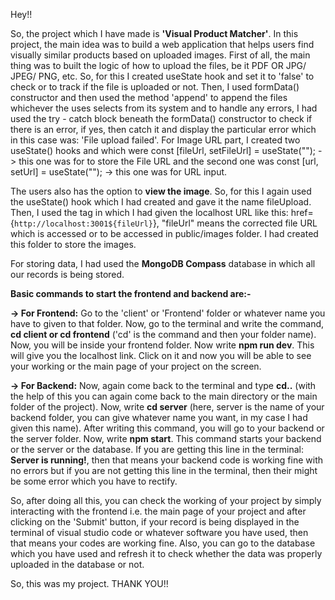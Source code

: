 Hey!!

So, the project which I have made is **'Visual Product Matcher'**. In this project, the main idea was to build a web application that helps users find visually similar products based on uploaded images.
First of all, the main thing was to built the logic of how to upload the files, be it PDF OR JPG/ JPEG/ PNG, etc. So, for this I created useState hook and set it to 'false' to check or to track if the file is uploaded or not. Then, I used formData() constructor and then used the method 'append' to append the files whichever the uses selects from its system and to handle any errors, I had used the try - catch block beneath the formData() constructor to check if there is an error, if yes, then catch it and display the particular error which in this case was: 'File upload failed'. 
For Image URL part, I created two useState() hooks and which were const [fileUrl, setFileUrl] = useState(""); - > this one was for to store the File URL and the second one was const [url, setUrl] = useState(""); -> this one was for URL input.

The users also has the option to **view the image**. So, for this I again used the useState() hook which I had created and gave it the name fileUpload. Then, I used the <a > tag in which I had given the localhost URL like this: href={`http://localhost:3001${fileUrl}`}, "fileUrl" means the corrected file URL which is accessed or to be accessed in public/images folder. I had created this folder to store the images.

For storing data, I had used the **MongoDB Compass** database in which all our records is being stored.

**Basic commands to start the frontend and backend are:-**

**-> For Frontend:** Go to the 'client' or 'Frontend' folder or whatever name you have to given to that folder. Now, go to the terminal and write the command, **cd client or cd frontend** ('cd' is the command and then your folder name). Now, you will be inside your frontend folder. Now write **npm run dev**. This will give you the localhost link. Click on it and now you will be able to see your working or the main page of your project on the screen. 

**-> For Backend:** Now, again come back to the terminal and type **cd..** (with the help of this you can again come back to the main directory or the main folder of the project). Now, write **cd server** (here, server is the name of your backend folder, you can give whatever name you want, in my case I had given this name). After writing this command, you will go to your backend or the server folder. Now, write **npm start**. This command starts your backend or the server or the database. If you are getting this line in the terminal: **Server is running!**, then that means your backend code is working fine with no errors but if you are not getting this line in the terminal, then their might be some error which you have to rectify.

So, after doing all this, you can check the working of your project by simply interacting with the frontend i.e. the main page of your project and after clicking on the 'Submit' button, if your record is being displayed in the terminal of visual studio code or whatever software you have used, then that means your codes are working fine. Also, you can go to the database which you have used and refresh it to check whether the data was properly uploaded in the database or not.

So, this was my project. THANK YOU!!
